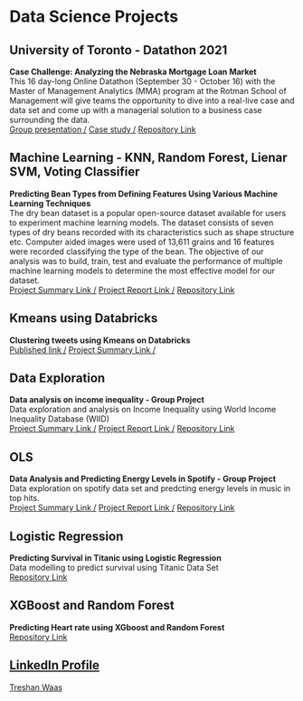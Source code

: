 # Data Science Projects 

## University of Toronto - Datathon 2021

**Case Challenge: Analyzing the Nebraska Mortgage Loan Market**<br /> 
This 16 day-long Online Datathon (September 30 - October 16) with the Master of Management Analytics (MMA) program at the Rotman School of Management will give teams the opportunity to dive into a real-live case and data set and come up with a managerial solution to a business case surrounding the data.<br />
[Group presentation /](https://github.com/treshanwaas/UToronto---Datathon-/blob/main/Rotman%20Case%20Study%20Competition%20(Team%20Calcoholics)%20v2.0%20(2).pdf)
[Case study /](https://github.com/treshanwaas/UToronto---Datathon-/blob/main/Datathon%20Case_Fall%202021.pdf)
[Repository Link](https://github.com/treshanwaas/UToronto---Datathon-)

## Machine Learning - KNN, Random Forest, Lienar SVM, Voting Classifier 

**Predicting Bean Types from Defining Features Using Various Machine Learning Techniques**<br /> 
The dry bean dataset is a popular open-source dataset available for users to experiment machine learning models. The dataset consists of seven types of dry beans recorded with its characteristics such as shape structure etc. Computer aided images were used of 13,611 grains and 16 features were recorded classifying the type of the bean. The objective of our analysis was to build, train, test and evaluate the performance of multiple machine learning models to determine the most effective model for our dataset.<br/>
[Project Summary Link /](https://github.com/treshanwaas/Machine-learning---Project-Dry-Beans-/blob/main/Summary%20paper.docx)
[Project Report Link /](https://github.com/treshanwaas/Machine-learning---Project-Dry-Beans-/blob/main/group7_paper.docx)
[Repository Link](https://github.com/treshanwaas/Machine-learning---Project-Dry-Beans-)

## Kmeans using Databricks 

**Clustering tweets using Kmeans on Databricks**<br />
[Published link /](https://databricks-prod-cloudfront.cloud.databricks.com/public/4027ec902e239c93eaaa8714f173bcfc/6350142479045247/4329191419357043/1878994297962966/latest.html)
[Project Summary Link  /](https://github.com/treshanwaas/Tweet-clustering-on-Databricks/blob/main/Group%2012%20-%20Summary%20-%20Twitter%20Topic%20Models%20Using%20Databricks%20Pyspark%20ML.docx)
## Data Exploration

**Data analysis on income inequality - Group Project**<br /> 
Data exploration and analysis on Income Inequality using World Income Inequality Database (WIID)<br />
[Project Summary Link /](https://treshanwaas.github.io/ANALYSIS-ON-INCOME-INEQUALITY/)
[Project Report Link /](https://github.com/treshanwaas/ANALYSIS-ON-INCOME-INEQUALITY/blob/d99d57a5413c2be882b85afe4f6edf7dcf752c52/Report%20on%20World%20Income%20Inequality.pdf)
[Repository Link](https://github.com/treshanwaas/ANALYSIS-ON-INCOME-INEQUALITY)

## OLS

**Data Analysis and Predicting Energy Levels in Spotify - Group Project**<br />
Data exploration on spotify data set and predcting energy levels in music in top hits.<br />
[Project Summary Link  /](https://github.com/treshanwaas/Spofity--Predicting-Energy-Levels-using-OLS-and-Random-Forest/blob/main/Summary%20Paper.pdf)
[Project Report Link  /](https://github.com/treshanwaas/Spofity--Predicting-Energy-Levels-using-OLS-and-Random-Forest/blob/59321234297b5cc7990085c4547539842fda21f8/Project%20Report.pdf)
[Repository Link](https://github.com/treshanwaas/Spofity--Predicting-Energy-Levels-using-OLS-and-Random-Forest)


## Logistic Regression

**Predicting Survival in Titanic using Logistic Regression**<br />
Data modelling to predict survival using Titanic Data Set <br />
[Repository Link](https://github.com/treshanwaas/Logistic-Regression-Titanic-Dataset)

## XGBoost and Random Forest 

**Predicting Heart rate using XGboost and Random Forest**<br /> 
[Repository Link](https://github.com/treshanwaas/Predicting-Heart-rate)

## **[LinkedIn Profile](https://www.linkedin.com/in/treshan-waas-939968100/)**

<div class="badge-base LI-profile-badge" data-locale="en_US" data-size="medium" data-theme="light" data-type="VERTICAL" data-vanity="treshanwaas" data-version="v1"><a class="badge-base__link LI-simple-link" href="https://ca.linkedin.com/in/treshanwaas?trk=profile-badge">Treshan Waas</a></div>
              
